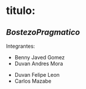 # titulo:
## *BostezoPragmatico*
Integrantes:
- Benny Javed Gomez
- Duvan Andres Mora
* Duvan Felipe Leon
* Carlos Mazabe
